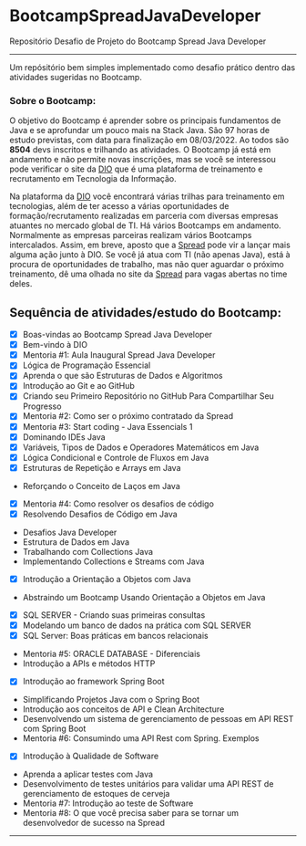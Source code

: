 # BootcampSpreadJavaDeveloper
Repositório Desafio de Projeto do Bootcamp Spread Java Developer
***
Um repósitório bem simples implementado como desafio prático dentro das atividades sugeridas no Bootcamp.

### Sobre o Bootcamp:

O objetivo do Bootcamp é aprender sobre os principais fundamentos de Java e se aprofundar um pouco mais na Stack Java.
São 97 horas de estudo previstas, com data para finalização em 08/03/2022. Ao todos são **8504** devs inscritos e trilhando as atividades. O Bootcamp já está em andamento e não permite novas inscrições, mas se você se interessou pode verificar o site da [DIO](http://dio.me/en) que é uma plataforma de treinamento e recrutamento em Tecnologia da Informação.

Na plataforma da [DIO](http://dio.me/en) você encontrará várias trilhas para treinamento em tecnologias, além de ter acesso a várias oportunidades de formação/recrutamento realizadas em parceria com diversas empresas atuantes no mercado global de TI. Há vários Bootcamps em andamento. Normalmente as empresas parceiras realizam vários Bootcamps intercalados. Assim, em breve, aposto que a [Spread](http://www.spread.com.br) pode vir a lançar mais alguma ação junto à DIO. Se você já atua com TI (não apenas Java), está à procura de oportunidades de trabalho, mas não quer aguardar o próximo treinamento, dê uma olhada no site da [Spread](http://www.spread.com.br) para vagas abertas no time deles.


## Sequência de atividades/estudo do Bootcamp:

- [x] Boas-vindas ao Bootcamp Spread Java Developer
- [x] Bem-vindo à DIO
- [x] Mentoria #1: Aula Inaugural Spread Java Developer
- [x] Lógica de Programação Essencial
- [x] Aprenda o que são Estruturas de Dados e Algoritmos
- [x] Introdução ao Git e ao GitHub
- [x] Criando seu Primeiro Repositório no GitHub Para Compartilhar Seu Progresso
- [x] Mentoria #2: Como ser o próximo contratado da Spread
- [x] Mentoria #3: Start coding - Java Essencials 1
- [x] Dominando IDEs Java
- [x] Variáveis, Tipos de Dados e Operadores Matemáticos em Java
- [x] Lógica Condicional e Controle de Fluxos em Java
- [x] Estruturas de Repetição e Arrays em Java
- Reforçando o Conceito de Laços em Java
- [x] Mentoria #4: Como resolver os desafios de código
- [x] Resolvendo Desafios de Código em Java
- Desafios Java Developer
- Estrutura de Dados em Java
- Trabalhando com Collections Java
- Implementando Collections e Streams com Java
- [x] Introdução a Orientação a Objetos com Java
- Abstraindo um Bootcamp Usando Orientação a Objetos em Java
- [x] SQL SERVER - Criando suas primeiras consultas
- [x] Modelando um banco de dados na prática com SQL SERVER
- [x] SQL Server: Boas práticas em bancos relacionais
- Mentoria #5: ORACLE DATABASE - Diferenciais
- Introdução a APIs e métodos HTTP
- [x] Introdução ao framework Spring Boot
- Simplificando Projetos Java com o Spring Boot
- Introdução aos conceitos de API e Clean Architecture
- Desenvolvendo um sistema de gerenciamento de pessoas em API REST com Spring Boot
- Mentoria #6: Consumindo uma API Rest com Spring. Exemplos
- [x] Introdução à Qualidade de Software
- Aprenda a aplicar testes com Java
- Desenvolvimento de testes unitários para validar uma API REST de gerenciamento de estoques de cerveja
- Mentoria #7: Introdução ao teste de Software
- Mentoria #8: O que você precisa saber para se tornar um desenvolvedor de sucesso na Spread
***
